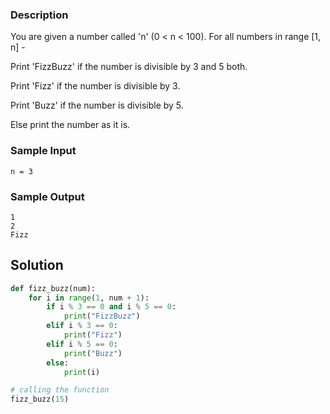 ### Description

You are given a number called 'n' (0 < n < 100).
For all numbers in range [1, n] -

Print 'FizzBuzz' if the number is divisible by 3 and 5 both.

Print 'Fizz' if the number is divisible by 3.

Print 'Buzz' if the number is divisible by 5.

Else print the number as it is.

### Sample Input

```
n = 3
```

### Sample Output

```
1
2
Fizz
```

## Solution

```python
def fizz_buzz(num):
    for i in range(1, num + 1):
        if i % 3 == 0 and i % 5 == 0:
            print("FizzBuzz")
        elif i % 3 == 0:
            print("Fizz")
        elif i % 5 == 0:
            print("Buzz")
        else:
            print(i)

# calling the function
fizz_buzz(15)

```
